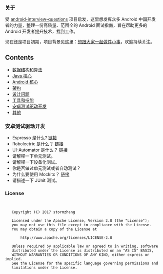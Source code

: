 ### 关于

受 [android-interview-questions](https://github.com/MindorksOpenSource/android-interview-questions) 项目启发，这里想发挥众多 Android 中国开发者的力量，整理一份高质量、范围全的 Android 面试指南，旨在帮助更多的 Android 开发者提升技术，找到工作。

现在还是项目初期，项目背景见这里：[想跟大家一起做件小事](http://mp.weixin.qq.com/s/t038R0bDDZ6dg4bwDoj2cQ)，欢迎持续关注。

## Contents
 * [数据结构和算法](#data-structures-and-algorithms)
 * [Java 核心](#core-java)
 * [Android 核心](#core-android)
 * [架构](#architecture)
 * [设计问题](#design-problem)
 * [工具和技能](#tools-and-technologies)
 * [安卓测试驱动开发](#安卓测试驱动开发)
 * [其他](#others)
 
 
 
### 安卓测试驱动开发

* Espresso 是什么? [链接](https://developer.android.com/training/testing/ui-testing/espresso-testing.html)
* Robolectric 是什么？ [链接](http://robolectric.org/)
* UI-Automator 是什么？ [链接](https://developer.android.com/training/testing/ui-testing/uiautomator-testing.html)
* 请解释一下单元测试。 
* 请解释一下设备化测试。
* 你是否做过单元测试或者自动测试？
* 为什么要使用 Mockito？ [链接](http://site.mockito.org/)
* 请描述一下 JUnit 测试。

### License
```


   Copyright (C) 2017 stormzhang

   Licensed under the Apache License, Version 2.0 (the "License");
   you may not use this file except in compliance with the License.
   You may obtain a copy of the License at

       http://www.apache.org/licenses/LICENSE-2.0

   Unless required by applicable law or agreed to in writing, software
   distributed under the License is distributed on an "AS IS" BASIS,
   WITHOUT WARRANTIES OR CONDITIONS OF ANY KIND, either express or implied.
   See the License for the specific language governing permissions and
   limitations under the License.
```
